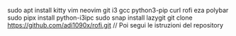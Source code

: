 sudo apt install kitty vim neovim git i3 gcc python3-pip curl rofi eza polybar
sudo pipx install python-i3ipc
sudo snap install lazygit
git clone https://github.com/adi1090x/rofi.git
// Poi segui le istruzioni del repository
